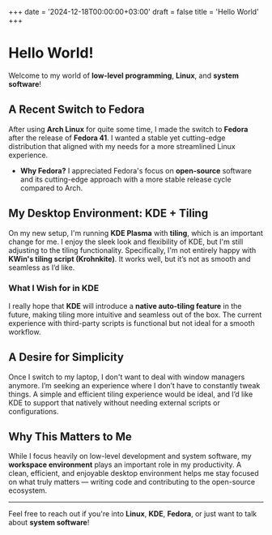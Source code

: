 +++
date = '2024-12-18T00:00:00+03:00'
draft = false
title = 'Hello World'
+++

# Hello World!

Welcome to my world of **low-level programming**, **Linux**, and **system software**!

## A Recent Switch to Fedora

After using **Arch Linux** for quite some time, I made the switch to **Fedora** after the release of **Fedora 41**. I wanted a stable yet cutting-edge distribution that aligned with my needs for a more streamlined Linux experience. 

- **Why Fedora?** I appreciated Fedora's focus on **open-source** software and its cutting-edge approach with a more stable release cycle compared to Arch.
  
## My Desktop Environment: KDE + Tiling

On my new setup, I'm running **KDE Plasma** with **tiling**, which is an important change for me. I enjoy the sleek look and flexibility of KDE, but I'm still adjusting to the tiling functionality. Specifically, I'm not entirely happy with **KWin's tiling script (Krohnkite)**. It works well, but it’s not as smooth and seamless as I’d like.

### What I Wish for in KDE

I really hope that **KDE** will introduce a **native auto-tiling feature** in the future, making tiling more intuitive and seamless out of the box. The current experience with third-party scripts is functional but not ideal for a smooth workflow. 

## A Desire for Simplicity

Once I switch to my laptop, I don't want to deal with window managers anymore. I’m seeking an experience where I don’t have to constantly tweak things. A simple and efficient tiling experience would be ideal, and I’d like KDE to support that natively without needing external scripts or configurations.

## Why This Matters to Me

While I focus heavily on low-level development and system software, my **workspace environment** plays an important role in my productivity. A clean, efficient, and enjoyable desktop environment helps me stay focused on what truly matters — writing code and contributing to the open-source ecosystem.

---

Feel free to reach out if you're into **Linux**, **KDE**, **Fedora**, or just want to talk about **system software**!

